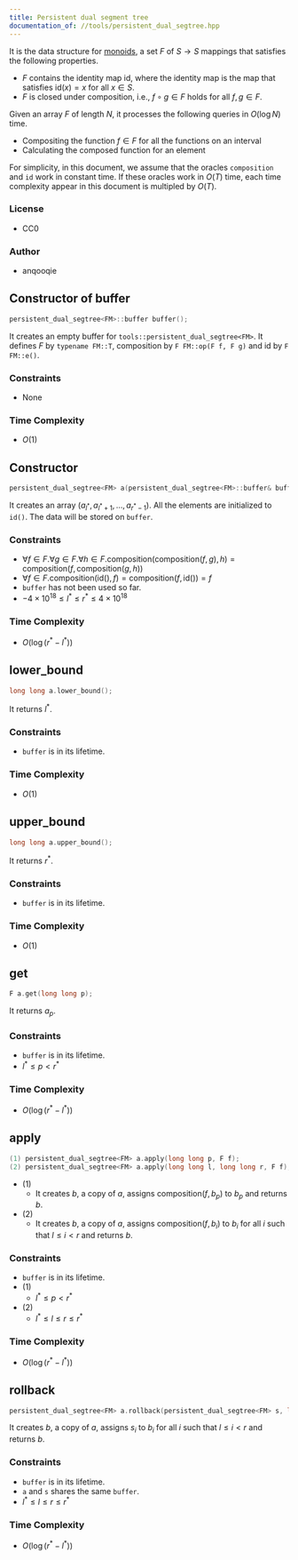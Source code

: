 ```yaml
---
title: Persistent dual segment tree
documentation_of: //tools/persistent_dual_segtree.hpp
---
```


It is the data structure for [monoids](https://en.wikipedia.org/wiki/Monoid), a set $F$ of $S \to S$ mappings that satisfies the following properties.

- $F$ contains the identity map $\mathrm{id}$, where the identity map is the map that satisfies $\mathrm{id}(x) = x$ for all $x \in S$.
- $F$ is closed under composition, i.e., $f \circ g \in F$ holds for all $f, g \in F$.

Given an array $F$ of length $N$, it processes the following queries in $O(\log N)$ time.

- Compositing the function $f \in F$ for all the functions on an interval
- Calculating the composed function for an element

For simplicity, in this document, we assume that the oracles `composition` and `id` work in constant time. If these oracles work in $O(T)$ time, each time complexity appear in this document is multipled by $O(T)$.

### License
- CC0

### Author
- anqooqie

## Constructor of buffer
```cpp
persistent_dual_segtree<FM>::buffer buffer();
```

It creates an empty buffer for `tools::persistent_dual_segtree<FM>`.
It defines $F$ by `typename FM::T`, $\mathrm{composition}$ by `F FM::op(F f, F g)` and $\mathrm{id}$ by `F FM::e()`.

### Constraints
- None

### Time Complexity
- $O(1)$

## Constructor
```cpp
persistent_dual_segtree<FM> a(persistent_dual_segtree<FM>::buffer& buffer, long long l_star, long long r_star);
```

It creates an array $(a_{l^\ast}, a_{l^\ast + 1}, \ldots, a_{r^\ast - 1})$. All the elements are initialized to `id()`.
The data will be stored on `buffer`.

### Constraints
- $\forall f \in F. \forall g \in F. \forall h \in F. \mathrm{composition}(\mathrm{composition}(f, g), h) = \mathrm{composition}(f, \mathrm{composition}(g, h))$
- $\forall f \in F. \mathrm{composition}(\mathrm{id}(), f) = \mathrm{composition}(f, \mathrm{id}()) = f$
- `buffer` has not been used so far.
- $-4 \times 10^{18} \leq l^\ast \leq r^\ast \leq 4 \times 10^{18}$

### Time Complexity
- $O(\log (r^\ast - l^\ast))$

## lower_bound
```cpp
long long a.lower_bound();
```

It returns $l^\ast$.

### Constraints
- `buffer` is in its lifetime.

### Time Complexity
- $O(1)$

## upper_bound
```cpp
long long a.upper_bound();
```

It returns $r^\ast$.

### Constraints
- `buffer` is in its lifetime.

### Time Complexity
- $O(1)$

## get
```cpp
F a.get(long long p);
```

It returns $a_p$.

### Constraints
- `buffer` is in its lifetime.
- $l^\ast \leq p < r^\ast$

### Time Complexity
- $O(\log (r^\ast - l^\ast))$

## apply
```cpp
(1) persistent_dual_segtree<FM> a.apply(long long p, F f);
(2) persistent_dual_segtree<FM> a.apply(long long l, long long r, F f);
```

- (1)
    - It creates $b$, a copy of $a$, assigns $\mathrm{composition}(f, b_p)$ to $b_p$ and returns $b$.
- (2)
    - It creates $b$, a copy of $a$, assigns $\mathrm{composition}(f, b_i)$ to $b_i$ for all $i$ such that $l \leq i < r$ and returns $b$.

### Constraints
- `buffer` is in its lifetime.
- (1)
    - $l^\ast \leq p < r^\ast$
- (2)
    - $l^\ast \leq l \leq r \leq r^\ast$

### Time Complexity
- $O(\log (r^\ast - l^\ast))$

## rollback
```cpp
persistent_dual_segtree<FM> a.rollback(persistent_dual_segtree<FM> s, long long l, long long r);
```

It creates $b$, a copy of $a$, assigns $s_i$ to $b_i$ for all $i$ such that $l \leq i < r$ and returns $b$.

### Constraints
- `buffer` is in its lifetime.
- `a` and `s` shares the same `buffer`.
- $l^\ast \leq l \leq r \leq r^\ast$

### Time Complexity
- $O(\log (r^\ast - l^\ast))$
